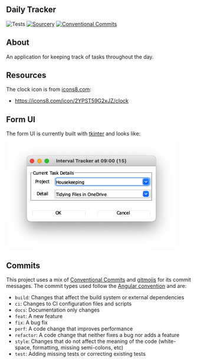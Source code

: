 
Daily Tracker
---
![Tests](https://github.com/Bilbottom/daily-tracker/actions/workflows/tests.yaml/badge.svg)
[![Sourcery](https://img.shields.io/badge/Sourcery-enabled-brightgreen)](https://sourcery.ai)
[![Conventional Commits](https://img.shields.io/badge/Conventional%20Commits-1.0.0-%23FE5196?logo=conventionalcommits&logoColor=white)](https://conventionalcommits.org)


About
---
An application for keeping track of tasks throughout the day.


Resources
---
The clock icon is from [icons8.com](https://icons8.com/):
- https://icons8.com/icon/2YPST59G2xJZ/clock


Form UI
---
The form UI is currently built with [tkinter](https://docs.python.org/3/library/tkinter.html) and looks like:
 
![tkinter-form](tracker-form-tkinter.png)


Commits
---
This project uses a mix of [Conventional Commits](https://www.conventionalcommits.org/en) and [gitmojis](https://gitmoji.dev/) for its commit messages. The commit types used follow the [Angular convention](https://github.com/angular/angular/blob/22b96b9/CONTRIBUTING.md#-commit-message-guidelines) and are:
 - `build`: Changes that affect the build system or external dependencies
 - `ci`: Changes to CI configuration files and scripts
 - `docs`: Documentation only changes
 - `feat`: A new feature
 - `fix`: A bug fix
 - `perf`: A code change that improves performance
 - `refactor`: A code change that neither fixes a bug nor adds a feature
 - `style`: Changes that do not affect the meaning of the code (white-space, formatting, missing semi-colons, etc)
 - `test`: Adding missing tests or correcting existing tests
